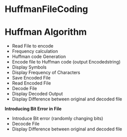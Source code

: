 # HuffmanFileCoding

# Huffman Algorithm

* Read File to encode
* Frequency calculation
* Huffman code Generation
* Encode file to Huffman code (output Encodedstring)
* Display Symbols
* Display Frequency of Characters
* Save Encoded File
* Read Encoded File
* Decode File
* Display Decoded Output
* Display Difference between original and decoded file

**Introducing Bit Error in File**
* Introduce Bit error (randomly changing bits)
* Decocde File
* Display Difference between original and decoded file

